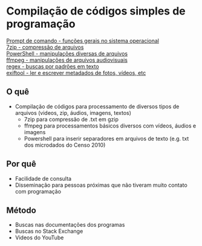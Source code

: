 # Compilação de códigos simples de programação

[Prompt de comando - funções gerais no sistema operacional](https://github.com/stees/Manual-de-Codigos/blob/master/cmd.md) \
[7zip - compressão de arquivos](https://github.com/stees/Manual-de-Codigos/blob/master/7zip.md) \
[PowerShell - manipulações diversas de arquivos](https://github.com/stees/Manual-de-Codigos/blob/master/PowerShell.md) \
[ffmpeg - manipulações de arquivos audiovisuais](https://github.com/stees/Manual-de-Codigos/blob/master/ffmpeg.md) \
[regex - buscas por padrões em texto](https://github.com/stees/Manual-de-Codigos/blob/master/regex.md)\
[exiftool - ler e escrever metadados de fotos, vídeos, etc](https://github.com/stees/Manual-de-Codigos/blob/master/exiftool.md)

## O quê
 - Compilação de códigos para processamento de diversos tipos de arquivos (videos, zip, áudios, imagens, textos)
    - 7zip para compressão de .txt em gzip
    - ffmpeg para processamentos básicos diversos com vídeos, áudios e imagens
    - Powershell para inserir separadores em arquivos de texto (e.g. txt dos microdados do Censo 2010)

## Por quê
 - Facilidade de consulta
 - Disseminação para pessoas próximas que não tiveram muito contato com programação

## Método
 - Buscas nas documentações dos programas
 - Buscas no Stack Exchange
 - Videos do YouTube
